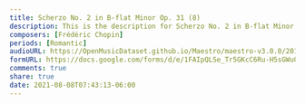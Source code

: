 ```yaml
---
title: Scherzo No. 2 in B-flat Minor Op. 31 (8)
description: This is the description for Scherzo No. 2 in B-flat Minor Op. 31 by Frédéric Chopin
composers: [Frédéric Chopin]
periods: [Romantic]
audioURL: https://OpenMusicDataset.github.io/Maestro/maestro-v3.0.0/2015/MIDI-Unprocessed_R2_D1-2-3-6-7-8-11_mid--AUDIO-from_mp3_06_R2_2015_wav--4.midi
formURL: https://docs.google.com/forms/d/e/1FAIpQLSe_Tr5GKcC6Ru-H5sGWu0TMvwjX0zYLHzFIXKDDjbPanuuy3g/viewform
comments: true
share: true
date: 2021-08-08T07:43:13-06:00
---
```

